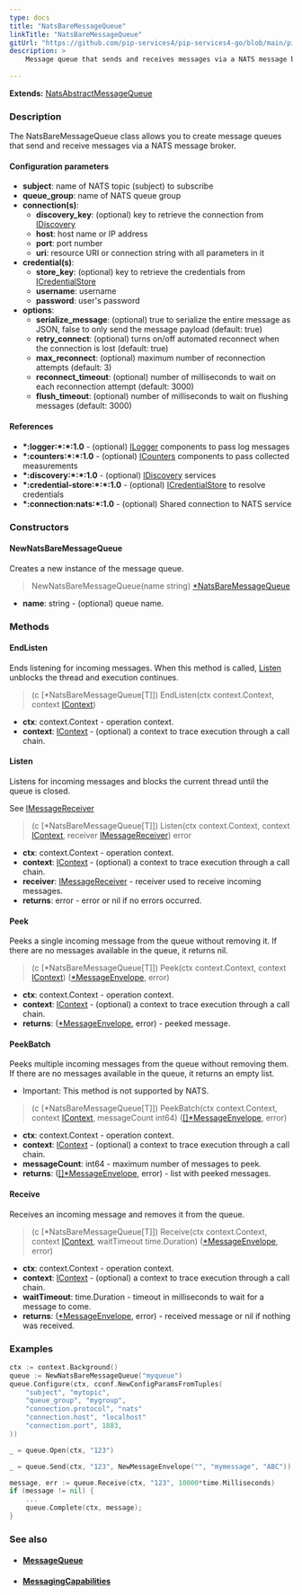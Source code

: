 ```yaml
---
type: docs
title: "NatsBareMessageQueue"
linkTitle: "NatsBareMessageQueue"
gitUrl: "https://github.com/pip-services4/pip-services4-go/blob/main/pip-services4-nats-go"
description: >
    Message queue that sends and receives messages via a NATS message broker.
    
---
```


**Extends:** [NatsAbstractMessageQueue](../nats_abstract_message_queue)


### Description

The NatsBareMessageQueue class allows you to create message queues that send and receive messages via a NATS message broker.

#### Configuration parameters

- **subject**: name of NATS topic (subject) to subscribe
- **queue_group**: name of NATS queue group
- **connection(s)**:
    - **discovery_key**: (optional) key to retrieve the connection from [IDiscovery](../../../config/connect/idiscovery)
    - **host**: host name or IP address
    - **port**: port number
    - **uri**: resource URI or connection string with all parameters in it
- **credential(s)**:
    - **store_key**: (optional) key to retrieve the credentials from [ICredentialStore](../../../config/auth/icredential_store)
    - **username**: username
    - **password**: user's password
- **options**:
    - **serialize_message**: (optional) true to serialize the entire message as JSON, false to only send the message payload (default: true)
    - **retry_connect**: (optional) turns on/off automated reconnect when the connection is lost (default: true)
    - **max_reconnect**: (optional) maximum number of reconnection attempts (default: 3)
    - **reconnect_timeout**: (optional) number of milliseconds to wait on each reconnection attempt (default: 3000)
    - **flush_timeout**: (optional) number of milliseconds to wait on flushing messages (default: 3000)


#### References
- **\*:logger:\*:\*:1.0** - (optional) [ILogger](../../../observability/log/ilogger) components to pass log messages
- **\*:counters:\*:\*:1.0** - (optional) [ICounters](../../../observability/count/icounters) components to pass collected measurements
- **\*:discovery:\*:\*:1.0** - (optional) [IDiscovery](../../../config/connect/idiscovery) services
- **\*:credential-store:\*:\*:1.0** - (optional) [ICredentialStore](../../../config/auth/icredential_store) to resolve credentials
- **\*:connection:nats:\*:1.0** - (optional) Shared connection to NATS service


### Constructors

#### NewNatsBareMessageQueue
Creates a new instance of the message queue.

> NewNatsBareMessageQueue(name string) [*NatsBareMessageQueue]()

- **name**: string - (optional) queue name.


### Methods

#### EndListen
Ends listening for incoming messages.
When this method is called, [Listen](#listen) unblocks the thread and execution continues.

> (c [*NatsBareMessageQueue[T]]) EndListen(ctx context.Context, context [IContext](../../../components/context/icontext))

- **ctx**: context.Context - operation context.
- **context**: [IContext](../../../components/context/icontext) - (optional) a context to trace execution through a call chain.


#### Listen
Listens for incoming messages and blocks the current thread until the queue is closed.

See [IMessageReceiver](../../../messaging/queues/imessage_receiver)

> (c [*NatsBareMessageQueue[T]]) Listen(ctx context.Context, context [IContext](../../../components/context/icontext), receiver [IMessageReceiver](../../../messaging/queues/imessage_receiver)) error

- **ctx**: context.Context - operation context.
- **context**: [IContext](../../../components/context/icontext) - (optional) a context to trace execution through a call chain.
- **receiver**: [IMessageReceiver](../../../messaging/queues/imessage_receiver) - receiver used to receive incoming messages.
- **returns**: error - error or nil if no errors occurred.


#### Peek
Peeks a single incoming message from the queue without removing it.
If there are no messages available in the queue, it returns nil.

> (c [*NatsBareMessageQueue[T]]) Peek(ctx context.Context, context [IContext](../../../components/context/icontext)) ([*MessageEnvelope](../../../messaging/queues/message_envelope), error)

- **ctx**: context.Context - operation context.
- **context**: [IContext](../../../components/context/icontext) - (optional) a context to trace execution through a call chain.
- **returns**: ([*MessageEnvelope](../../../messaging/queues/message_envelope), error) - peeked message.

#### PeekBatch
Peeks multiple incoming messages from the queue without removing them.
If there are no messages available in the queue, it returns an empty list.

- Important: This method is not supported by NATS.

> (c [*NatsBareMessageQueue[T]]) PeekBatch(ctx context.Context, context [IContext](../../../components/context/icontext), messageCount int64) ([[]*MessageEnvelope](../../../messaging/queues/message_envelope), error)

- **ctx**: context.Context - operation context.
- **context**: [IContext](../../../components/context/icontext) - (optional) a context to trace execution through a call chain.
- **messageCount**: int64 - maximum number of messages to peek.
- **returns**: ([[]*MessageEnvelope](../../../messaging/queues/message_envelope), error) - list with peeked messages.

#### Receive
Receives an incoming message and removes it from the queue.

> (c [*NatsBareMessageQueue[T]]) Receive(ctx context.Context, context [IContext](../../../components/context/icontext), waitTimeout time.Duration) ([*MessageEnvelope](../../../messaging/queues/message_envelope), error)

- **ctx**: context.Context - operation context.
- **context**: [IContext](../../../components/context/icontext) - (optional) a context to trace execution through a call chain.
- **waitTimeout**: time.Duration - timeout in milliseconds to wait for a message to come.
- **returns**: ([*MessageEnvelope](../../../messaging/queues/message_envelope), error) - received message or nil if nothing was received.


### Examples

```go
ctx := context.Background()
queue := NewNatsBareMessageQueue("myqueue")
queue.Configure(ctx, cconf.NewConfigParamsFromTuples(
	"subject", "mytopic",
	"queue_group", "mygroup",
	"connection.protocol", "nats"
	"connection.host", "localhost"
	"connection.port", 1883,
))

_ = queue.Open(ctx, "123")

_ = queue.Send(ctx, "123", NewMessageEnvelope("", "mymessage", "ABC"))

message, err := queue.Receive(ctx, "123", 10000*time.Milliseconds)
if (message != nil) {
	...
	queue.Complete(ctx, message);
}
```


### See also
- #### [MessageQueue](../../../messaging/queues/message_queue)
- #### [MessagingCapabilities](../../../messaging/queues/messaging_capabilities)

